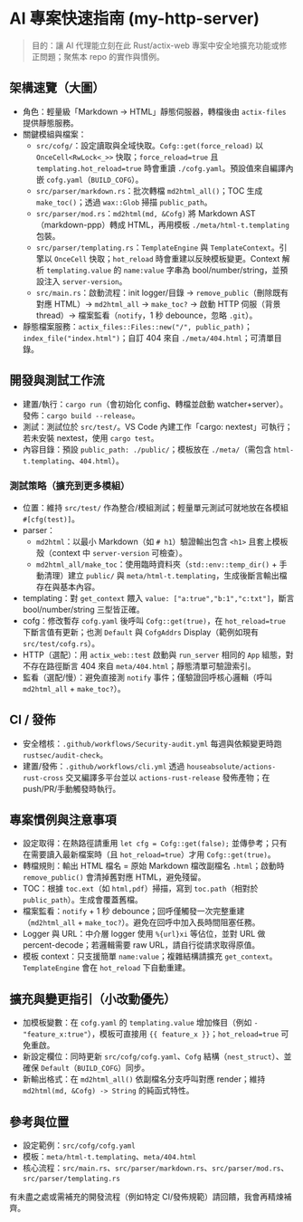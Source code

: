 # AI 專案快速指南 (my-http-server)

> 目的：讓 AI 代理能立刻在此 Rust/actix-web 專案中安全地擴充功能或修正問題；聚焦本 repo 的實作與慣例。

## 架構速覽（大圖）

- 角色：輕量級「Markdown → HTML」靜態伺服器，轉檔後由 `actix-files` 提供靜態服務。
- 關鍵模組與檔案：
  - `src/cofg/`：設定讀取與全域快取。`Cofg::get(force_reload)` 以 `OnceCell<RwLock<_>>` 快取；`force_reload=true` 且 `templating.hot_reload=true` 時會重讀 `./cofg.yaml`。預設值來自編譯內嵌 `cofg.yaml`（`BUILD_COFG`）。
  - `src/parser/markdown.rs`：批次轉檔 `md2html_all()`；TOC 生成 `make_toc()`；透過 `wax::Glob` 掃描 `public_path`。
  - `src/parser/mod.rs`：`md2html(md, &Cofg)` 將 Markdown AST（markdown-ppp）轉成 HTML，再用模板 `./meta/html-t.templating` 包裝。
  - `src/parser/templating.rs`：`TemplateEngine` 與 `TemplateContext`。引擎以 `OnceCell` 快取；`hot_reload` 時會重建以反映模板變更。Context 解析 `templating.value` 的 `name:value` 字串為 bool/number/string，並預設注入 `server-version`。
  - `src/main.rs`：啟動流程：init logger/目錄 → `remove_public`（刪除既有對應 HTML）→ `md2html_all` → `make_toc?` → 啟動 HTTP 伺服（背景 thread）→ 檔案監看（`notify`，1 秒 debounce，忽略 `.git`）。
- 靜態檔案服務：`actix_files::Files::new("/", public_path)`；`index_file("index.html")`；自訂 404 來自 `./meta/404.html`；可清單目錄。

## 開發與測試工作流

- 建置/執行：`cargo run`（會初始化 config、轉檔並啟動 watcher+server）。發佈：`cargo build --release`。
- 測試：測試位於 `src/test/`。VS Code 內建工作「cargo: nextest」可執行；若未安裝 nextest，使用 `cargo test`。
- 內容目錄：預設 `public_path: ./public/`；模板放在 `./meta/`（需包含 `html-t.templating`、`404.html`）。

### 測試策略（擴充到更多模組）

- 位置：維持 `src/test/` 作為整合/模組測試；輕量單元測試可就地放在各模組 `#[cfg(test)]`。
- parser：
  - `md2html`：以最小 Markdown（如 `# h1`）驗證輸出包含 `<h1>` 且套上模板殼（context 中 `server-version` 可檢查）。
  - `md2html_all/make_toc`：使用臨時資料夾（`std::env::temp_dir()` + 手動清理）建立 `public/` 與 `meta/html-t.templating`，生成後斷言輸出檔存在與基本內容。
- templating：對 `get_context` 餵入 `value: ["a:true","b:1","c:txt"]`，斷言 bool/number/string 三型皆正確。
- cofg：修改暫存 `cofg.yaml` 後呼叫 `Cofg::get(true)`，在 `hot_reload=true` 下斷言值有更新；也測 `Default` 與 `CofgAddrs` Display（範例如現有 `src/test/cofg.rs`）。
- HTTP（選配）：用 `actix_web::test` 啟動與 `run_server` 相同的 `App` 組態，對不存在路徑斷言 404 來自 `meta/404.html`；靜態清單可驗證索引。
- 監看（選配/慢）：避免直接測 `notify` 事件；僅驗證回呼核心邏輯（呼叫 `md2html_all` + `make_toc?`）。

## CI / 發佈

- 安全稽核：`.github/workflows/Security-audit.yml` 每週與依賴變更時跑 `rustsec/audit-check`。
- 建置/發佈：`.github/workflows/cli.yml` 透過 `houseabsolute/actions-rust-cross` 交叉編譯多平台並以 `actions-rust-release` 發佈產物；在 push/PR/手動觸發時執行。

## 專案慣例與注意事項

- 設定取得：在熱路徑請重用 `let cfg = Cofg::get(false);` 並傳參考；只有在需要讀入最新檔案時（且 `hot_reload=true`）才用 `Cofg::get(true)`。
- 轉檔規則：輸出 HTML 檔名 = 原始 Markdown 檔改副檔名 `.html`；啟動時 `remove_public()` 會清掉舊對應 HTML，避免殘留。
- TOC：根據 `toc.ext`（如 `html,pdf`）掃描，寫到 `toc.path`（相對於 `public_path`）。生成會覆蓋舊檔。
- 檔案監看：`notify` + 1 秒 debounce；回呼僅觸發一次完整重建（`md2html_all` + `make_toc?`）。避免在回呼中加入長時間阻塞任務。
- Logger 與 URL：中介層 logger 使用 `%{url}xi` 等佔位，並對 URL 做 percent-decode；若邏輯需要 raw URL，請自行從請求取得原值。
- 模板 context：只支援簡單 `name:value`；複雜結構請擴充 `get_context`。`TemplateEngine` 會在 `hot_reload` 下自動重建。

## 擴充與變更指引（小改動優先）

- 加模板變數：在 `cofg.yaml` 的 `templating.value` 增加條目（例如 `- "feature_x:true"`），模板可直接用 `{{ feature_x }}`；`hot_reload=true` 可免重啟。
- 新設定欄位：同時更新 `src/cofg/cofg.yaml`、`Cofg` 結構（`nest_struct`）、並確保 `Default`（`BUILD_COFG`）同步。
- 新輸出格式：在 `md2html_all()` 依副檔名分支呼叫對應 render；維持 `md2html(md, &Cofg) -> String` 的純函式特性。

## 參考與位置

- 設定範例：`src/cofg/cofg.yaml`
- 模板：`meta/html-t.templating`、`meta/404.html`
- 核心流程：`src/main.rs`、`src/parser/markdown.rs`、`src/parser/mod.rs`、`src/parser/templating.rs`

有未盡之處或需補充的開發流程（例如特定 CI/發佈規範）請回饋，我會再精煉補齊。
